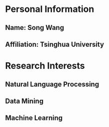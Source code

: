 # Personal Information
## Name: Song Wang
## Affiliation: Tsinghua University

# Research Interests
## Natural Language Processing
## Data Mining
## Machine Learning






